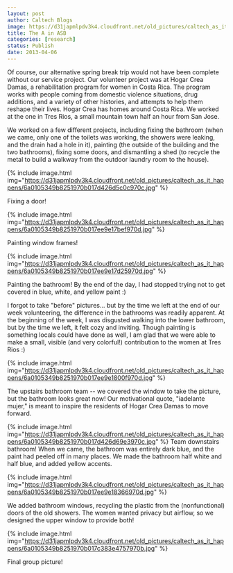 ```yaml
---
layout: post
author: Caltech Blogs
image: https://d31japmlpdv3k4.cloudfront.net/old_pictures/caltech_as_it_happens/6a0105349b8251970b017ee9e170a3970d.jpg
title: The A in ASB 
categories: [research]
status: Publish
date: 2013-04-06
---
```



Of course, our alternative spring break trip would not have been complete without our service project. Our volunteer project was at Hogar Crea Damas, a rehabilitation program for women in Costa Rica. The program works with people coming from domestic violence situations, drug additions, and a variety of other histories, and attempts to help them reshape their lives. Hogar Crea has homes around Costa Rica. We worked at the one in Tres Rios, a small mountain town half an hour from San Jose. 

We worked on a few different projects, including fixing the bathroom (when we came, only one of the toilets was working, the showers were leaking, and the drain had a hole in it), painting (the outside of the building and the two bathrooms), fixing some doors, and dismantling a shed (to recycle the metal to build a walkway from the outdoor laundry room to the house). 

{% include image.html img="https://d31japmlpdv3k4.cloudfront.net/old_pictures/caltech_as_it_happens/6a0105349b8251970b017d426d5c0c970c.jpg" %}

Fixing a door!


{% include image.html img="https://d31japmlpdv3k4.cloudfront.net/old_pictures/caltech_as_it_happens/6a0105349b8251970b017ee9e17bef970d.jpg" %}

Painting window frames!


{% include image.html img="https://d31japmlpdv3k4.cloudfront.net/old_pictures/caltech_as_it_happens/6a0105349b8251970b017ee9e17d25970d.jpg" %}

Painting the bathroom! By the end of the day, I had stopped trying not to get covered in blue, white, and yellow paint :)

I forgot to take "before" pictures... but by the time we left at the end of our week volunteering, the difference in the bathrooms was readily apparent. At the beginning of the week, I was disgusted walking into the lower bathroom, but by the time we left, it felt cozy and inviting. Though painting is something locals could have done as well, I am glad that we were able to make a small, visible (and very colorful!) contribution to the women at Tres Rios :)

{% include image.html img="https://d31japmlpdv3k4.cloudfront.net/old_pictures/caltech_as_it_happens/6a0105349b8251970b017ee9e1800f970d.jpg" %}

The upstairs bathroom team -- we covered the window to take the picture, but the bathroom looks great now! Our motivational quote, "iadelante mujer," is meant to inspire the residents of Hogar Crea Damas to move forward. 

{% include image.html img="https://d31japmlpdv3k4.cloudfront.net/old_pictures/caltech_as_it_happens/6a0105349b8251970b017d426d69e3970c.jpg" %}
Team downstairs bathroom! When we came, the bathroom was entirely dark blue, and the paint had peeled off in many places. We made the bathroom half white and half blue, and added yellow accents. 


{% include image.html img="https://d31japmlpdv3k4.cloudfront.net/old_pictures/caltech_as_it_happens/6a0105349b8251970b017ee9e18366970d.jpg" %}

We added bathroom windows, recycling the plastic from the (nonfunctional) doors of the old showers. The women wanted privacy but airflow, so we designed the upper window to provide both!


{% include image.html img="https://d31japmlpdv3k4.cloudfront.net/old_pictures/caltech_as_it_happens/6a0105349b8251970b017c383e4757970b.jpg" %}

Final group picture!

